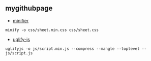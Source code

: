 ## mygithubpage

- [minifier](https://www.npmjs.com/package/minifier)
```
minify -o css/sheet.min.css css/sheet.css
```

- [uglify-js](https://www.npmjs.com/package/uglify-js)
```
uglifyjs -o js/script.min.js --compress --mangle --toplevel -- js/script.js
```
